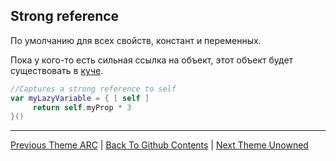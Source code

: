 ## Strong reference

По умолчанию для всех свойств, констант и переменных.

Пока у кого-то есть сильная ссылка на объект, этот объект будет существовать в [куче](../../RandomAccessMemory/Heap.md).

```swift
//Captures a strong reference to self
var myLazyVariable = { [ self ]
     return self.myProp * 3
}()

```

---

[Previous Theme ARC](../ARC.md) | [Back To Github Contents](https://github.com/eldaroid/iOSWiki) |  [Next Theme Unowned](./Unowned.md)
